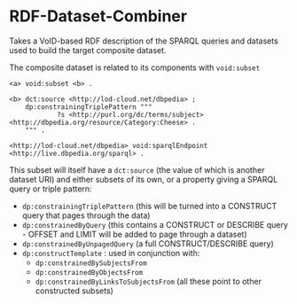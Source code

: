 RDF-Dataset-Combiner
====================

Takes a VoID-based RDF description of the SPARQL queries and datasets used to build the target composite dataset. 

The composite dataset is related to its components with `void:subset`

    <a> void:subset <b> .

    <b> dct:source <http://lod-cloud.net/dbpedia> ;
        dp:constrainingTriplePattern """ 
                ?s <http://purl.org/dc/terms/subject> <http://dbpedia.org/resource/Category:Cheese> .
        """ .

    <http://lod-cloud.net/dbpedia> void:sparqlEndpoint <http://live.dbpedia.org/sparql> .

This subset will itself have a `dct:source` (the value of which is
another dataset URI) and either subsets of its own, or a property giving
a SPARQL query or triple pattern:

* `dp:constrainingTriplePattern` (this will be turned into a CONSTRUCT query that pages through the data)
* `dp:constrainedByQuery` (this contains a CONSTRUCT or DESCRIBE query - OFFSET and LIMIT will be added to page through a dataset)
* `dp:constrainedByUnpagedQuery` (a full CONSTRUCT/DESCRIBE query)
* `dp:constructTemplate` : used in conjunction with:
  - `dp:constrainedBySubjectsFrom`
  - `dp:constrainedByObjectsFrom`
  - `dp:constrainedByLinksToSubjectsFrom` (all these point to other
    constructed subsets)
